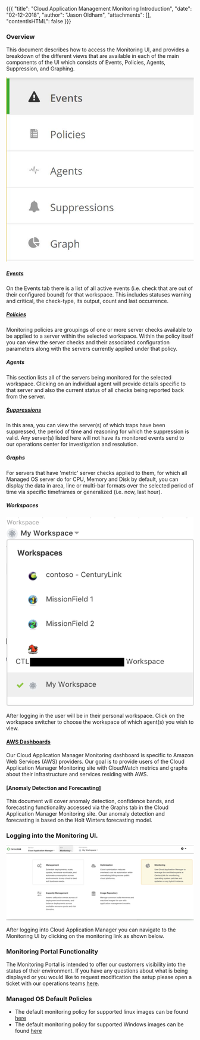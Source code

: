 {{{
  "title": "Cloud Application Management Monitoring Introduction",
  "date": "02-12-2018",
  "author": "Jason Oldham",
  "attachments": [],
  "contentIsHTML": false
}}}

### Overview
This document describes how to access the Monitoring UI, and provides a breakdown of the different views that are available in each of the main components of the UI which consists of Events, Policies, Agents, Suppression, and Graphing.

![MonitoringLeftNavScreenShot](../../images/MonitoringLeftNavScreenShot121317.JPG)

##### [Events](events.md)
On the Events tab there is a list of all active events (i.e. check that are out of their configured bound) for that workspace.  This includes statuses warning and critical, the check-type, its output, count and last occurrence.

##### [Policies](policies.md)
Monitoring policies are groupings of one or more server checks available to be applied to a server within the selected workspace. Within the policy itself you can view the server checks and their associated configuration parameters along with the servers currently applied under that policy.  

##### Agents
This section lists all of the servers being monitored for the selected workspace. Clicking on an individual agent will provide details specific to that server and also the current status of all checks being reported back from the server.  

##### [Suppressions](suppressions.md)
In this area, you can view the server(s) of which traps have been suppressed, the period of time and reasoning for which the suppression is valid. Any server(s) listed here will not have its monitored events send to our operations center for investigation and resolution.  

##### Graphs
For servers that have 'metric' server checks applied to them, for which all Managed OS server do for CPU, Memory and Disk by default, you can display the data in area, line or multi-bar formats over the selected period of time via specific timeframes or generalized (i.e. now, last hour).

##### Workspaces
![MonitoringWorkspaceScreenShot](../../images/MonitoringWorkSpaceScreenShot170601.png)

After logging in the user will be in their personal workspace. Click on the workspace switcher to choose the workspace of which agent(s) you wish to view.  

#### [AWS Dashboards](awsdashboards.md)
Our Cloud Application Manager Monitoring dashboard is specific to Amazon Web Services (AWS) providers. Our goal is to provide users of the Cloud Application Manager Monitoring site with CloudWatch metrics and graphs about their infrastructure and services residing with AWS.

#### [Anomaly Detection and Forecasting]
This document will cover anomaly detection, confidence bands, and forecasting functionality accessed via the Graphs tab in the Cloud Application Manager Monitoring site.  Our anomaly detection and forecasting is based on the Holt Winters forecasting model.

### Logging into the Monitoring UI.

![GlobalNavScreenShot](../../images/GlobalNavScreenShot170601.png)

After logging into Cloud Application Manager you can navigate to the Monitoring UI by clicking on the monitoring link as shown below.


### Monitoring Portal Functionality

The Monitoring Portal is intended to offer our customers visibility into the status of their environment. If you have any questions about what is being displayed or you would like to request modification the setup please open a ticket with our operations teams [here](http://managedservices.ctl.io).  


### Managed OS Default Policies

* The default monitoring policy for supported linux images can be found [here](CTLCloudMonitoringDefaultPolicy-Linux.md)
* The default monitoring policy for supported Windows images can be found [here](CTLCloudMonitoringDefaultPolicy-Windows.md)

